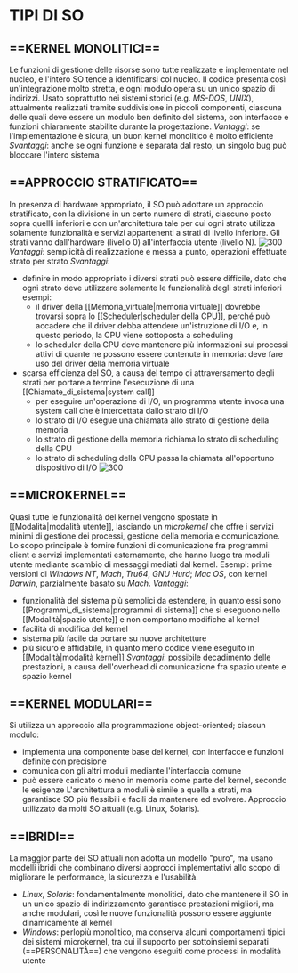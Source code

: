 # TIPI DI SO
## ==KERNEL MONOLITICI==
Le funzioni di gestione delle risorse sono tutte realizzate e implementate nel nucleo, e l'intero SO tende a identificarsi col nucleo. Il codice presenta così un'integrazione molto stretta, e ogni modulo opera su un unico spazio di indirizzi.
Usato soprattutto nei sistemi storici (e.g. _MS-DOS_, _UNIX_), attualmente realizzati tramite suddivisione in piccoli componenti, ciascuna delle quali deve essere un modulo ben definito del sistema, con interfacce e funzioni chiaramente stabilite durante la progettazione.
_Vantaggi_: se l'implementazione è sicura, un buon kernel monolitico è molto efficiente
_Svantaggi_: anche se ogni funzione è separata dal resto, un singolo bug può bloccare l'intero sistema

## ==APPROCCIO STRATIFICATO==
In presenza di hardware appropriato, il SO può adottare un approccio stratificato, con la divisione in un certo numero di strati, ciascuno posto sopra quellli inferiori e con un'architettura tale per cui ogni strato utilizza solamente funzionalità e servizi appartenenti a strati di livello inferiore. Gli strati vanno dall'hardware (livello 0) all'interfaccia utente (livello N).
![300](strati.png)
_Vantaggi_: semplicità di realizzazione e messa a punto, operazioni effettuate strato per strato
_Svantaggi_:
- definire in modo appropriato i diversi strati può essere difficile, dato che ogni strato deve utilizzare solamente le funzionalità degli strati inferiori
	esempi:
	- il driver della [[Memoria_virtuale|memoria virtuale]] dovrebbe trovarsi sopra lo [[Scheduler|scheduler della CPU]], perché può accadere che il driver debba attendere un'istruzione di I/O e, in questo periodo, la CPU viene sottoposta a scheduling
	- lo scheduler della CPU deve mantenere più informazioni sui processi attivi di quante ne possono essere contenute in memoria: deve fare uso del driver della memoria virtuale
- scarsa efficienza del SO, a causa del tempo di attraversamento degli strati per portare a termine l'esecuzione di una [[Chiamate_di_sistema|system call]]
	- per eseguire un'operazione di I/O, un programma utente invoca una system call che è intercettata dallo strato di I/O
	- lo strato di I/O esegue una chiamata allo strato di gestione della memoria
	- lo strato di gestione della memoria richiama lo strato di scheduling della CPU
	- lo strato di scheduling della CPU passa la chiamata all'opportuno dispositivo di I/O
![300](strati2.png)

## ==MICROKERNEL==
Quasi tutte le funzionalità del kernel vengono spostate in [[Modalità|modalità utente]], lasciando un _microkernel_ che offre i servizi minimi di gestione dei processi, gestione della memoria e comunicazione. Lo scopo principale è fornire funzioni di comunicazione fra programmi client e servizi implementati esternamente, che hanno luogo tra moduli utente mediante scambio di messaggi mediati dal kernel.
Esempi: prime versioni di _Windows NT_, _Mach_, _Tru64_, _GNU Hurd_; _Mac OS_, con kernel _Darwin_, parzialmente basato su _Mach_.
_Vantaggi_:
- funzionalità del sistema più semplici da estendere, in quanto essi sono [[Programmi_di_sistema|programmi di sistema]] che si eseguono nello [[Modalità|spazio utente]] e non comportano modifiche al kernel
- facilità di modifica del kernel
- sistema più facile da portare su nuove architetture
- più sicuro e affidabile, in quanto meno codice viene eseguito in [[Modalità|modalità kernel]]
_Svantaggi_: possibile decadimento delle prestazioni, a causa dell'overhead di comunicazione fra spazio utente e spazio kernel

## ==KERNEL MODULARI==
Si utilizza un approccio alla programmazione object-oriented; ciascun modulo:
- implementa una componente base del kernel, con interfacce e funzioni definite con precisione
- comunica con gli altri moduli mediante l'interfaccia comune
- può essere caricato o meno in memoria come parte del kernel, secondo le esigenze
L'architettura a moduli è simile a quella a strati, ma garantisce SO più flessibili e facili da mantenere ed evolvere.
Approccio utilizzato da molti SO attuali (e.g. Linux, Solaris).

## ==IBRIDI==
La maggior parte dei SO attuali non adotta un modello "puro", ma usano modelli ibridi che combinano diversi approcci implementativi allo scopo di migliorare le performance, la sicurezza e l'usabilità.
- _Linux_, _Solaris_: fondamentalmente monolitici, dato che mantenere il SO in un unico spazio di indirizzamento garantisce prestazioni migliori, ma anche modulari, così le nuove funzionalità possono essere aggiunte dinamicamente al kernel
- _Windows_: perlopiù monolitico, ma conserva alcuni comportamenti tipici dei sistemi microkernel, tra cui il supporto per sottoinsiemi separati (==PERSONALITÀ==) che vengono eseguiti come processi in modalità utente